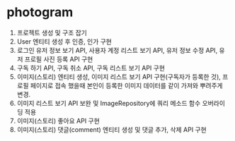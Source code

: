 # photogram

1. 프로젝트 생성 및 구조 잡기
2. User 엔티티 생성 후 인증, 인가 구현 
3. 로그인 유저 정보 보기 API, 사용자 계정 리스트 보기 API, 유저 정보 수정 API, 유저 프로필 사진 등록 API 구현
4. 구독 하기 API, 구독 취소 API, 구독 리스트 보기 API 구현
5. 이미지(스토리) 엔티티 생성, 이미지 리스트 보기 API 구현(구독자가 등록한 것), 프로필 페이지로 접속 했을때 본인이 등록한 이미지 데이터를 같이 가져와 뿌려주게 변경.
6. 이미지 리스트 보기 API 보완 및 ImageRepository에 쿼리 메소드 함수 오버라이딩 적용
7. 이미지(스토리) 좋아요 API 구현
8. 이미지(스토리) 댓글(comment) 엔티티 생성 및 댓글 추가, 삭제 API 구현